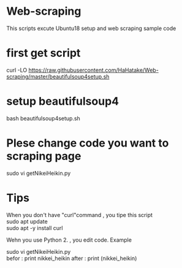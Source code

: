 # Web-scraping
This scripts excute Ubuntu18 setup and web scraping sample code


# first get script  
curl -LO https://raw.githubusercontent.com/HaHatake/Web-scraping/master/beautifulsoup4setup.sh

# setup beautifulsoup4
bash beautifulsoup4setup.sh  

# Plese change code you want to scraping page
sudo vi getNikeiHeikin.py    

# Tips
When you don't have "curl"command , you tipe this script  
sudo apt update  
sudo apt -y install curl  
  
  
Wehn you use Python 2. , you edit code.
Example

sudo vi getNikeiHeikin.py  
  befor : print nikkei_heikin
  after : print (nikkei_heikin)
